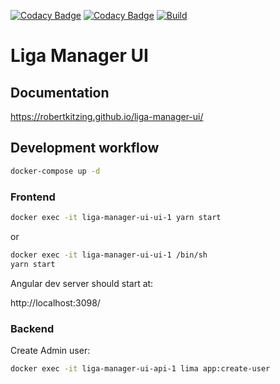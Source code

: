 [![Codacy Badge](https://api.codacy.com/project/badge/Grade/3f9f908f12c847c3a0675cef370feed6)](https://app.codacy.com/app/RobertKitzing/liga-manager-ui?utm_source=github.com&utm_medium=referral&utm_content=RobertKitzing/liga-manager-ui&utm_campaign=Badge_Grade_Dashboard)
[![Codacy Badge](https://api.codacy.com/project/badge/Coverage/de0e41571bc64133a31028d844b382b8)](https://www.codacy.com/app/RobertKitzing/liga-manager-ui?utm_source=github.com&amp;utm_medium=referral&amp;utm_content=RobertKitzing/liga-manager-ui&amp;utm_campaign=Badge_Coverage)
[![Build](https://github.com/RobertKitzing/liga-manager-ui/actions/workflows/main.yml/badge.svg)](https://github.com/RobertKitzing/liga-manager-ui/actions/workflows/main.yml)

# Liga Manager UI

## Documentation

https://robertkitzing.github.io/liga-manager-ui/

## Development workflow

```bash
docker-compose up -d
```

### Frontend
```bash
docker exec -it liga-manager-ui-ui-1 yarn start
```

or

```bash
docker exec -it liga-manager-ui-ui-1 /bin/sh
yarn start
```
Angular dev server should start at:

http://localhost:3098/

### Backend

Create Admin user:

```bash
docker exec -it liga-manager-ui-api-1 lima app:create-user
```
